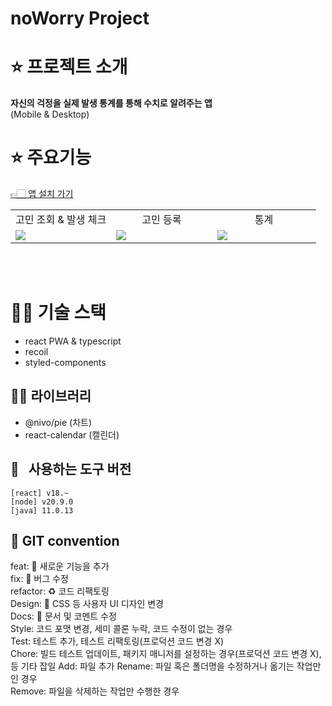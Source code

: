 # noWorry Project

# ⭐️ 프로젝트 소개

**자신의 걱정을 실제 발생 통계를 통해 수치로 알려주는 앱**
<br/>(Mobile & Desktop)

# ⭐️ 주요기능

[👉🏻 앱 설치 가기](https://noworry-project.web.app/)

<table>
    <tr>
      <td   align="center" width="33%">고민 조회 & 발생 체크</td>
      <td align="center" width="33%">고민 등록</td>
      <td align="center" width="34%">통계</td>
    </tr>
    <tr>
      <td><img src="https://github.com/heedaelee/noWorry/assets/37854571/79699ce8-cc00-49bc-95a7-ed8b74c22119"/></td>
      <td><img src="https://github.com/heedaelee/noWorry/assets/37854571/86e2d354-a224-4591-8f47-cd570cc6a569"/></td>
      <td><img src="https://github.com/heedaelee/noWorry/assets/37854571/54e19115-deca-4adb-9ccb-aabfa0d54932"/></td>
    </tr>
 </table>
<br></br>

# 👨‍💻 기술 스택

- react PWA & typescript
- recoil
- styled-components

## 👨‍💻 라이브러리

- @nivo/pie (차트)
- react-calendar (캘린더)

## 🚗 &nbsp; 사용하는 도구 버전

`[react] v18.~`  
`[node] v20.9.0`  
`[java] 11.0.13`

## 🌈 GIT convention

feat: 🐲 새로운 기능을 추가  
fix: 🐒 버그 수정  
refactor: ♻️ 코드 리팩토링  
Design: 💄 CSS 등 사용자 UI 디자인 변경  
Docs: 📜 문서 및 코멘트 수정  
Style: 코드 포맷 변경, 세미 콜론 누락, 코드 수정이 없는 경우  
Test: 테스트 추가, 테스트 리팩토링(프로덕션 코드 변경 X)  
Chore: 빌드 테스트 업데이트, 패키지 매니저를 설정하는 경우(프로덕션 코드 변경 X), 등 기타 잡일
Add: 파일 추가
Rename: 파일 혹은 폴더명을 수정하거나 옮기는 작업만인 경우  
Remove: 파일을 삭제하는 작업만 수행한 경우
